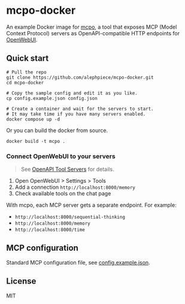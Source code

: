 # mcpo-docker

An example Docker image for [mcpo](https://github.com/open-webui/mcpo), a tool that exposes MCP (Model Context Protocol) servers as OpenAPI-compatible HTTP endpoints for [OpenWebUI](https://github.com/open-webui/open-webui).

## Quick start

```shell
# Pull the repo
git clone https://github.com/alephpiece/mcpo-docker.git
cd mcpo-docker

# Copy the sample config and edit it as you like.
cp config.example.json config.json

# Create a container and wait for the servers to start.
# It may take time if you have many servers enabled.
docker compose up -d
```

Or you can build the docker from source.

```shell
docker build -t mcpo .
```

### Connect OpenWebUI to your servers

> See [OpenAPI Tool Servers](https://docs.openwebui.com/openapi-servers/) for details.

1. Open OpenWebUI > Settings > Tools
2. Add a connection `http://localhost:8000/memory`
3. Check available tools on the chat page

With mcpo, each MCP server gets a separate endpoint. For example:

- `http://localhost:8000/sequential-thinking`
- `http://localhost:8000/memory`
- `http://localhost:8000/time`

## MCP configuration

Standard MCP configuration file, see [config.example.json](./config.example.json).

## License

MIT